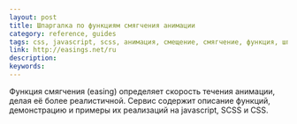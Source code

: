 ```yaml
---
layout: post
title: Шпаргалка по функциям смягчения анимации
category: reference, guides
tags: css, javascript, scss, анимация, смещение, смягчение, функция, шпаргалка
link: http://easings.net/ru
description:
keywords:
---
```


<p>Функция смягчения (easing) определяет скорость течения анимации, делая её более реалистичной. Сервис содержит описание функций, демонстрацию и примеры их реализаций на javascript, SCSS и CSS.</p>
